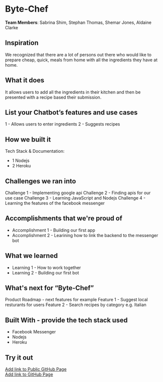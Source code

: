 # Byte-Chef

[//]: <> (Please use this Winning Hackathon Application as an example:
https://devpost.com/software/rewise-ai-powered-revision-bot)

**Team Members**: Sabrina Shim, Stephan Thomas, Shemar Jones, Aldaine Clarke

## Inspiration
We recognized that there are a lot of persons out there who would like to prepare cheap, quick,
meals from home with all the ingredients they have at home. 


## What it does
It allows users to add all the ingredients in their kitchen and then be presented with a recipe based
their submission.

## List your Chatbot’s features and use cases
 1 - Allows users to enter ingredients
 2 - Suggests recipes


## How we built it
Tech Stack & Documentation:
* 1 Nodejs
* 2 Heroku 


## Challenges we ran into
 Challenge 1 - Implementing google api
 Challenge 2 - Finding apis for our use case
 Challenge 3 - Learning JavaScript and Nodejs
 Challenge 4 - Learning the features of the facebook messenger
 
 
## Accomplishments that we're proud of
* Accomplishment 1 - Building our first app
* Accomplishment 2 - Learining how to link the backend to the messenger bot


## What we learned
* Learning 1 - How to work together 
* Learning 2 - Building our first bot


## What's next for “Byte-Chef”
Product Roadmap - next features for example
 Feature 1 - Suggest local resturants for users
 Feature 2 - Search recipes by category e.g. Italian 


## Built With - provide the tech stack used 
* Facebook Messenger 
* Nodejs
* Heroku


## Try it out
[Add link to Public GitHub Page](link) </br>
[Add link to GitHub Page](link)
